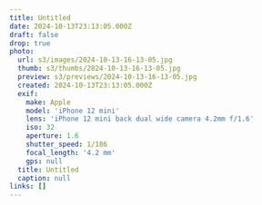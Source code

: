 ```yaml
---
title: Untitled
date: 2024-10-13T23:13:05.000Z
draft: false
drop: true
photo:
  url: s3/images/2024-10-13-16-13-05.jpg
  thumb: s3/thumbs/2024-10-13-16-13-05.jpg
  preview: s3/previews/2024-10-13-16-13-05.jpg
  created: 2024-10-13T23:13:05.000Z
  exif:
    make: Apple
    model: 'iPhone 12 mini'
    lens: 'iPhone 12 mini back dual wide camera 4.2mm f/1.6'
    iso: 32
    aperture: 1.6
    shutter_speed: 1/186
    focal_length: '4.2 mm'
    gps: null
  title: Untitled
  caption: null
links: []
---
```

